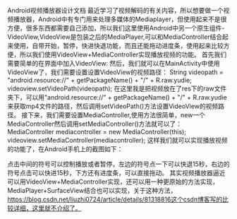 Android视频播放器设计文档
最近学习了视频解码的有关内容，所以想要做一个视频播放器，Android中有专门用来处理多媒体的Mediaplayer，但使用起来不是很方便，很多东西都需要自己添加，所以我们这里使用Android中另一个原生组件-VideoView,VideoView是包装之后的MediaPlayer,可以和MediaController结合起来使用，自带开始，暂停，快进快退功能，而且还能拖动进度条，使用起来比较方便，所以我们使用VideoView+MediaController实现播放视频的功能。
首先我们需要简单的在界面中加入VideoView:
<VideoView
    android:layout_width="match_parent"
    android:layout_height="match_parent"
    android:id="@+id/videoview">
</VideoView>
然后，我们就可以在MainActivity中使用VideoView了，我们需要设置设置VideoView的视频路径：
String videopath = "android.resource://" + getPackageName() + "/" + R.raw.yudie;
videoview.setVideoPath(videopath);
在这里我是把视频放在了res下的raw文件夹下，可以用"android.resource://" + getPackageName() + "/" + R.raw.yudie来获取mp4文件的路径，然后调用setVideoPath()方法设置VideoView的视频路径。
接下来，我们需要设置MediaController,使用方法很简单，new一个MediaController然后调用setMediaController()方法就可以了：
MediaController mediacontroller = new MediaController(this);
videoview.setMediaController(mediacontroller);
这样我们就可以实现播放视频的功能了，在Android手机上的截图如下：
                  
点击中间的符号可以控制播放或者暂停，左边的符号点一下可以快退15秒，右边的符号点击可以快进15秒，下方还有进度条，可以直接拖动。
其实视频播放器逼近可以用VideoView+MediaController实现，还可以用一种更原始的方法实现，MediaPlayer+SurfaceView结合也可以实现，关于这种方法，https://blog.csdn.net/liuzhi0724/article/details/81318816这个csdn博客写的比较详细，这里就不介绍了。
